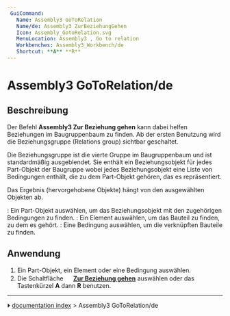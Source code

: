 ```yaml
---
 GuiCommand:
   Name: Assembly3 GoToRelation
   Name/de: Assembly3 ZurBeziehungGehen
   Icon: Assembly_GotoRelation.svg
   MenuLocation: Assembly3 , Go to relation
   Workbenches: Assembly3_Workbench/de
   Shortcut: **A** **R**
---
```


# Assembly3 GoToRelation/de

## Beschreibung

Der Befehl **Assembly3 Zur Beziehung gehen** kann dabei helfen Beziehungen im Baugruppenbaum zu finden. Ab der ersten Benutzung wird die Beziehungsgruppe (Relations group) sichtbar geschaltet.

Die Beziehungsgruppe ist die vierte Gruppe im Baugruppenbaum und ist standardmäßig ausgeblendet. Sie enthält ein Beziehungsobjekt für jedes Part-Objekt der Baugruppe wobei jedes Beziehungsobjekt eine Liste von Bedingungen enthält, die zu dem Part-Objekt gehören, das es repräsentiert.

Das Ergebnis (hervorgehobene Objekte) hängt von den ausgewählten Objekten ab.

:   Ein Part-Objekt auswählen, um das Beziehungsobjekt mit den zugehörigen Bedingungen zu finden.
:   Ein Element auswählen, um das Bauteil zu finden, zu dem es gehört.
:   Eine Bedingung auswählen, um die verknüpften Bauteile zu finden.

## Anwendung

1.  Ein Part-Objekt, ein Element oder eine Bedingung auswählen.
2.  Die Schaltfläche **<img src="images/Assembly_GotoRelation.svg" width=16px> [Zur Beziehung gehen](Assembly3_GoToRelation/de.md)** auswählen oder das Tastenkürzel **A** dann **R** benutzen.



---
⏵ [documentation index](../README.md) > Assembly3 GoToRelation/de
